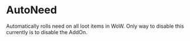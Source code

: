 # AutoNeed
Automatically rolls need on all loot items in WoW. Only way to disable this currently is to disable the AddOn.
